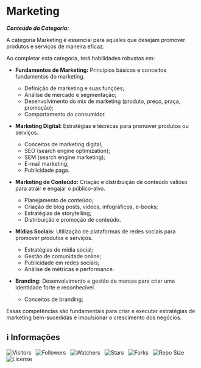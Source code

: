 <!-- Título -->
# Marketing

***Conteúdo da Categoria:***

A categoria Marketing é essencial para aqueles que desejam promover produtos e serviços de maneira eficaz.

Ao completar esta categoria, terá habilidades robustas em:

* **Fundamentos de Marketing:** Princípios básicos e conceitos fundamentos do marketing.
  * Definição de marketing e suas funções;
  * Análise de mercado e segmentação;
  * Desenvolvimento do mix de marketing (produto, preço, praça, promoção);
  * Comportamento do consumidor.

* **Marketing Digital:** Estratégias e técnicas para promover produtos ou serviços.
  * Conceitos de marketing digital;
  * SEO (search engine optimization);
  * SEM (search engine marketing);
  * E-mail marketing;
  * Publicidade paga.

* **Marketing de Conteúdo:** Criação e distribuição de conteúdo valioso para atrair e engajar o público-alvo.
  * Planejamento de conteúdo;
  * Criação de blog posts, vídeos, infográficos, e-books;
  * Estratégias de storytelling;
  * Distribuição e promoção de conteúdo.

* **Mídias Sociais:** Utilização de plataformas de redes sociais para promover produtos e serviços.
  * Estratégias de mídia social;
  * Gestão de comunidade online;
  * Publicidade em redes sociais;
  * Análise de métricas e performance.

* **Branding:** Desenvolvimento e gestão de marcas para criar uma identidade forte e reconhecível.
  * Conceitos de branding;

Essas competências são fundamentais para criar e executar estratégias de marketing bem-sucedidas e impulsionar o crescimento dos negócios.

<!-- Informações -->
## &#8505; Informações

![Visitors](https://api.visitorbadge.io/api/visitors?path=Devsgeeknerd%2Fcat-mar&label=Visitantes&labelColor=%23700070&labelStyle=none&countColor=%23000fff&style=plastic&color=%23ffffff "Total de Visitantes")
&nbsp;
![Followers](https://img.shields.io/github/followers/Devsgeeknerd?style=p&label=Seguidores&labelColor=800080&color=000fff "Total de Seguidores")
&nbsp;
![Watchers](https://img.shields.io/github/watchers/Devsgeeknerd/cat-mar?style=p&label=Observadores&labelColor=800080&color=000fff "Total de Observadores")
&nbsp;
![Stars](https://img.shields.io/github/stars/Devsgeeknerd/cat-mar?style=p&label=Estrelas&labelColor=800080&color=000fff "Total de Estrelas")
&nbsp;
![Forks](https://img.shields.io/github/forks/Devsgeeknerd/cat-mar?style=p&label=Bifurcações&labelColor=800080&color=000fff "Total de Bifurcações")
&nbsp;
![Repo Size](https://img.shields.io/github/repo-size/Devsgeeknerd/cat-mar?style=p&label=Tamanho&labelColor=800080&color=000fff "Tamanho do Repositório")
&nbsp;
![License](https://img.shields.io/github/license/Devsgeeknerd/cat-mar?style=p&label=Licença&labelColor=800080&color=000fff "Licença do Repositório")
